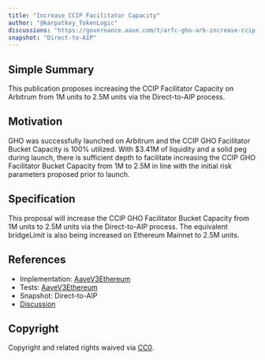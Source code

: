 ```yaml
---
title: "Increase CCIP Facilitator Capacity"
author: "@karpatkey_TokenLogic"
discussions: "https://governance.aave.com/t/arfc-gho-arb-increase-ccip-facilitator-capacity/18169"
snapshot: "Direct-to-AIP"
---
```


## Simple Summary

This publication proposes increasing the CCIP Facilitator Capacity on Arbitrum from 1M units to 2.5M units via the Direct-to-AIP process.

## Motivation

GHO was successfully launched on Arbitrum and the CCIP GHO Facilitator Bucket Capacity is 100% utilized. With $3.41M of liquidity and a solid peg during launch, there is sufficient depth to facilitate increasing the CCIP GHO Facilitator Bucket Capacity from 1M to 2.5M in line with the initial risk parameters proposed prior to launch.

## Specification

This proposal will increase the CCIP GHO Facilitator Bucket Capacity from 1M units to 2.5M units via the Direct-to-AIP process.
The equivalent bridgeLimit is also being increased on Ethereum Mainnet to 2.5M units.

## References

- Implementation: [AaveV3Ethereum](https://github.com/bgd-labs/aave-proposals-v3/blob/72deb3b4f6bce185788f5a702833d9bd73a720c7/src/20240707_AaveV3Ethereum_IncreaseCCIPFacilitatorCapacity/AaveV3Ethereum_IncreaseCCIPFacilitatorCapacity_20240707.sol)
- Tests: [AaveV3Ethereum](https://github.com/bgd-labs/aave-proposals-v3/blob/72deb3b4f6bce185788f5a702833d9bd73a720c7/src/20240707_AaveV3Ethereum_IncreaseCCIPFacilitatorCapacity/AaveV3Ethereum_IncreaseCCIPFacilitatorCapacity_20240707.t.sol)
- Snapshot: Direct-to-AIP
- [Discussion](https://governance.aave.com/t/arfc-gho-arb-increase-ccip-facilitator-capacity/18169)

## Copyright

Copyright and related rights waived via [CC0](https://creativecommons.org/publicdomain/zero/1.0/).
